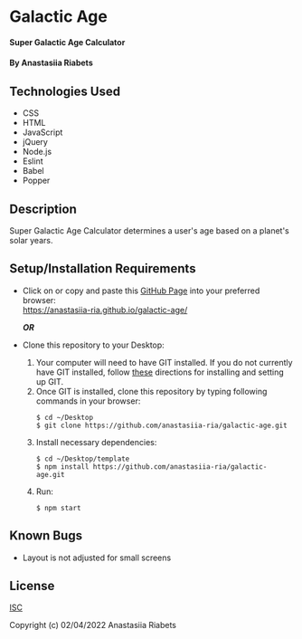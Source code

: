 # Galactic Age

#### Super Galactic Age Calculator

#### By Anastasiia Riabets

## Technologies Used

- CSS
- HTML
- JavaScript
- jQuery
- Node.js
- Eslint
- Babel
- Popper

## Description

Super Galactic Age Calculator determines a user's age based on a planet's solar years.

## Setup/Installation Requirements

- Click on or copy and paste this [GitHub Page](https://anastasiia-ria.github.io/galactic-age/) into your preferred browser:<br>https://anastasiia-ria.github.io/galactic-age/

  **_OR_**

- Clone this repository to your Desktop:
  1. Your computer will need to have GIT installed. If you do not currently have GIT installed, follow [these](https://docs.github.com/en/get-started/quickstart/set-up-git) directions for installing and setting up GIT.
  2. Once GIT is installed, clone this repository by typing following commands in your browser:
     ```
     $ cd ~/Desktop
     $ git clone https://github.com/anastasiia-ria/galactic-age.git
     ```
  3. Install necessary dependencies:
     ```
     $ cd ~/Desktop/template
     $ npm install https://github.com/anastasiia-ria/galactic-age.git
     ```
  4. Run:
     ```
     $ npm start
     ```

## Known Bugs

- Layout is not adjusted for small screens

## License

[ISC](https://opensource.org/licenses/ISC)

Copyright (c) 02/04/2022 Anastasiia Riabets

